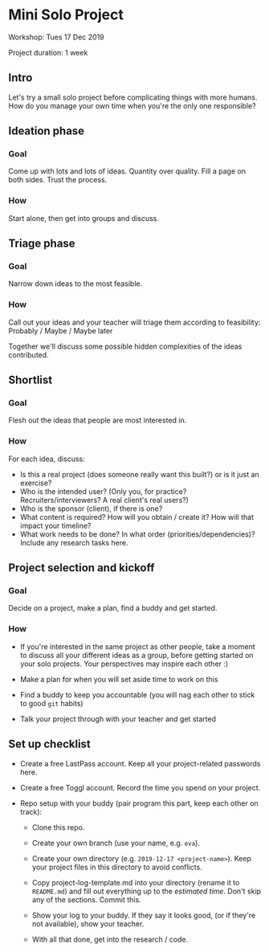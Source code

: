 # Mini Solo Project

Workshop: Tues 17 Dec 2019

Project duration: 1 week

## Intro

Let's try a small solo project before complicating things with more humans. How do you manage your own time when you're the only one responsible?

## Ideation phase

### Goal

Come up with lots and lots of ideas. Quantity over quality. Fill a page on both sides. Trust the process.

### How

Start alone, then get into groups and discuss.


## Triage phase

### Goal

Narrow down ideas to the most feasible.

### How

Call out your ideas and your teacher will triage them according to feasibility:
Probably / Maybe / Maybe later

Together we'll discuss some possible hidden complexities of the ideas contributed.


## Shortlist

### Goal

Flesh out the ideas that people are most interested in.

### How

For each idea, discuss:

- Is this a real project (does someone really want this built?) or is it just an exercise?
- Who is the intended user? (Only you, for practice? Recruiters/interviewers? A real client's real users?)
- Who is the sponsor (client), if there is one?
- What content is required? How will you obtain / create it? How will that impact your timeline?
- What work needs to be done? In what order (priorities/dependencies)? Include any research tasks here.

## Project selection and kickoff

### Goal

Decide on a project, make a plan, find a buddy and get started.

### How

- If you're interested in the same project as other people, take a moment to discuss all your different ideas as a group, before getting started on your solo projects. Your perspectives may inspire each other :)

- Make a plan for when you will set aside time to work on this
- Find a buddy to keep you accountable (you will nag each other to stick to good `git` habits)
- Talk your project through with your teacher and get started


## Set up checklist

- Create a free LastPass account. Keep all your project-related passwords here.
- Create a free Toggl account. Record the time you spend on your project.

- Repo setup with your buddy (pair program this part, keep each other on track):

    - Clone this repo.
    - Create your own branch (use your name, e.g. `eva`).
    - Create your own directory (e.g. `2019-12-17 <project-name>`). Keep your project files in this directory to avoid conflicts.
    - Copy project-log-template.md into your directory (rename it to `README.md`) and fill out everything up to the _estimated time_. Don't skip any of the sections. Commit this.
    - Show your log to your buddy. If they say it looks good, (or if they're not available), show your teacher.

    - With all that done, get into the research / code.
